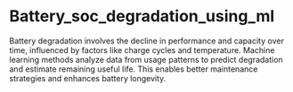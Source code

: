 # Battery_soc_degradation_using_ml
Battery degradation involves the decline in performance and capacity over time, influenced by factors like charge cycles and temperature. Machine learning methods analyze data from usage patterns to predict degradation and estimate remaining useful life. This enables better maintenance strategies and enhances battery longevity.
